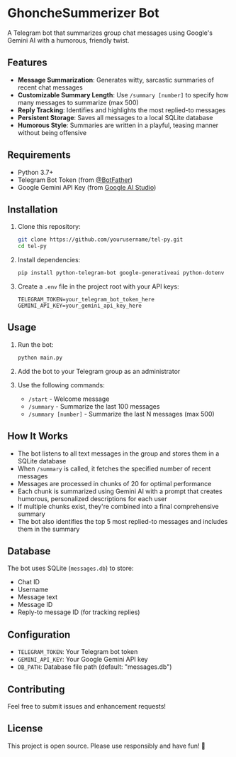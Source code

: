 # GhoncheSummerizer Bot

A Telegram bot that summarizes group chat messages using Google's Gemini AI with a humorous, friendly twist.

## Features

- **Message Summarization**: Generates witty, sarcastic summaries of recent chat messages
- **Customizable Summary Length**: Use `/summary [number]` to specify how many messages to summarize (max 500)
- **Reply Tracking**: Identifies and highlights the most replied-to messages
- **Persistent Storage**: Saves all messages to a local SQLite database
- **Humorous Style**: Summaries are written in a playful, teasing manner without being offensive

## Requirements

- Python 3.7+
- Telegram Bot Token (from [@BotFather](https://t.me/botfather))
- Google Gemini API Key (from [Google AI Studio](https://makersuite.google.com/app/apikey))

## Installation

1. Clone this repository:
   ```bash
   git clone https://github.com/yourusername/tel-py.git
   cd tel-py
   ```

2. Install dependencies:
   ```bash
   pip install python-telegram-bot google-generativeai python-dotenv
   ```

3. Create a `.env` file in the project root with your API keys:
   ```
   TELEGRAM_TOKEN=your_telegram_bot_token_here
   GEMINI_API_KEY=your_gemini_api_key_here
   ```

## Usage

1. Run the bot:
   ```bash
   python main.py
   ```

2. Add the bot to your Telegram group as an administrator

3. Use the following commands:
   - `/start` - Welcome message
   - `/summary` - Summarize the last 100 messages
   - `/summary [number]` - Summarize the last N messages (max 500)

## How It Works

- The bot listens to all text messages in the group and stores them in a SQLite database
- When `/summary` is called, it fetches the specified number of recent messages
- Messages are processed in chunks of 20 for optimal performance
- Each chunk is summarized using Gemini AI with a prompt that creates humorous, personalized descriptions for each user
- If multiple chunks exist, they're combined into a final comprehensive summary
- The bot also identifies the top 5 most replied-to messages and includes them in the summary

## Database

The bot uses SQLite (`messages.db`) to store:
- Chat ID
- Username
- Message text
- Message ID
- Reply-to message ID (for tracking replies)

## Configuration

- `TELEGRAM_TOKEN`: Your Telegram bot token
- `GEMINI_API_KEY`: Your Google Gemini API key
- `DB_PATH`: Database file path (default: "messages.db")

## Contributing

Feel free to submit issues and enhancement requests!

## License

This project is open source. Please use responsibly and have fun! 🎉
